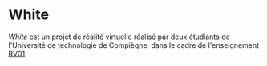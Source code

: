 # White
_White_ est un projet de réalité virtuelle réalisé par deux étudiants de l'Université de technologie de Compiègne, dans le cadre de l'enseignement [RV01](rv01.ens.utc.fr).